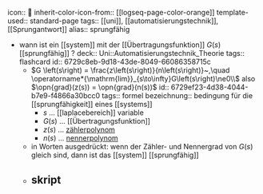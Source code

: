 icon:: 🦘
inherit-color-icon-from:: [[logseq-page-color-orange]] 
template-used:: standard-page
tags:: [[uni]], [[automatisierungstechnik]], [[Sprungantwort]] 
alias:: sprungfähig

- wann ist ein [[system]] mit der [[Übertragungsfunktion]] $G(s)$ [[sprungfähig]] ? 
  deck:: Uni::Automatisierungstechnik_Theorie
  tags:: flashcard
  id:: 6729c8eb-9d18-43de-8049-66086358715c
	- $G \left(s\right) = \frac{z\left(s\right)}{n\left(s\right)}~,\quad \operatorname*{\mathrm{lim}}_{s\to\infty}G\left(s\right)\ne0\\$  also  $\opn{grad}(z(s)) = \opn{grad}(n(s))$
	  id:: 6729ef23-4d38-4044-b7e9-f4866a30bcc0
	  tags:: formel
	  bezeichnung:: bedingung für die [[sprungfähigkeit]] eines [[systems]]
		- $s$ ... [[laplacebereich]] variable
		- $G\left(s\right)$ ... [[Übertragungsfunktion]]
		- $z\left(s\right)$ ... [zählerpolynom]([[polynom]])
		- $n\left(s\right)$ ... [nennerpolynom]([[polynom]])
	- in Worten ausgedrückt: wenn der Zähler- und Nennergrad von $G(s)$ gleich sind, dann ist das [[system]] [[sprungfähig]]
	- skript
		-